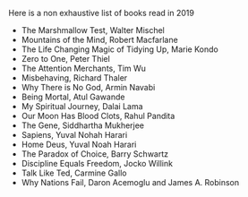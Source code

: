Here is a non exhaustive list of books read in 2019

* The Marshmallow Test, Walter Mischel
* Mountains of the Mind, Robert Macfarlane
* The Life Changing Magic of Tidying Up, Marie Kondo
* Zero to One, Peter Thiel
* The Attention Merchants, Tim Wu
* Misbehaving, Richard Thaler
* Why There is No God, Armin Navabi
* Being Mortal, Atul Gawande
* My Spiritual Journey, Dalai Lama
* Our Moon Has Blood Clots, Rahul Pandita
* The Gene, Siddhartha Mukherjee
* Sapiens, Yuval Nohah Harari
* Home Deus, Yuval Noah Harari
* The Paradox of Choice, Barry Schwartz
* Discipline Equals Freedom, Jocko Willink
* Talk Like Ted, Carmine Gallo
* Why Nations Fail, Daron Acemoglu and James A. Robinson